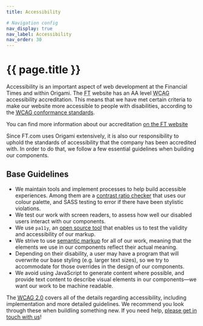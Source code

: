 ```yaml
---
title: Accessibility

# Navigation config
nav_display: true
nav_label: Accessibility
nav_order: 30
---
```


# {{ page.title }}

Accessibility is an important aspect of web development at the Financial Times and within Origami. The <abbr title="Financial Times">FT</abbr> website has an AA level <abbr title="Web Content Accessibility Guidelines">WCAG</abbr> accessibility accreditation. This means that we have met certain criteria to make our website more accessible to people with disabilities, according to the <a href="https://www.w3.org/TR/UNDERSTANDING-WCAG20/conformance.html" class="o-typography-link--external" target="_blank" rel="noopener"><abbr title="Web Content Accessibility Guidelines">WCAG</abbr> conformance standards</a>.
<aside> You can find more information about our accreditation <a href="https://www.ft.com/accessibility" class="o-typography-link--external" target="_blank" rel="noopener">on the <abbr title="Financial Times">FT</abbr> website</a></aside>

Since FT.com uses Origami extensively, it is also our responsibility to uphold the standards of accessibility that the company has been accredited with. In order to do that, we follow a few essential guidelines when building our components.

## Base Guidelines

- We maintain tools and implement processes to help build accessible experiences. Among them are a <a href="https://registry.origami.ft.com/components/o-colors#demo-contrast-ratio-checker" class="o-typography-link--external" target="_blank" rel="noopener">contrast ratio checker</a> that uses our colour palette, and SASS testing to error if there have been stylistic violations.
- We test our work with screen readers, to assess how well our disabled users interact with our components.
- We use `pa11y`, an <a href="http://pa11y.org/" class="o-typography-link--external" target="_blank" rel="noopener"> open source tool</a> that enables us to test the validity and accessibility of our markup.
- We strive to use <a href="https://www.w3.org/TR/WCAG20-TECHS/G115.html" class="o-typography-link--external" target="_blank" rel="noopener">semantic markup</a> for all of our work, meaning that the elements we use in our components reflect their actual meaning.
- Depending on their disability, a user may have a program that will overwrite our base styling (e.g. larger text sizes), so we try to accommodate for those overrides in the design of our components.
- We avoid using JavaScript to generate content where possible, and provide text content to describe visual elements in our components—we want our work to be machine readable.

The <a href="https://www.w3.org/TR/WCAG20/" class="o-typography-link--external" target="_blank" rel="noopener"><abbr title="Web Content Accessibility Guidelines">WCAG</abbr> 2.0</a> covers all of the details regarding accessibility, including implementation and more detailed guidelines. We recommend you look through these when buildling something new. If you need help, [please get in touch with us](#TODO)!
